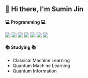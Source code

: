 ## 👋 Hi there, I'm Sumin Jin


#### 💻 Programming 💻
<img src="https://img.shields.io/badge/-Python-3776AB?style=flat-square&logo=Python&logoColor=black"/> <img src="https://img.shields.io/badge/-TensorFlow-FF6F00?style=flat-square&logo=TensorFlow&logoColor=black"/> <img src="https://img.shields.io/badge/-PyTorch-EE4C2C?style=flat-square&logo=PyTorch&logoColor=black"/> <img src="https://img.shields.io/badge/-R-276DC3?style=flat-square&logo=R&logoColor=black"/> <img src="https://img.shields.io/badge/-Qiskit-6929C4?style=flat-square&logo=Qiskit&logoColor=black"/> <img src="https://img.shields.io/badge/-Cirq-F8BA03?style=flat-square"/> <img src="https://img.shields.io/badge/-PennyLane-0FE49A?style=flat-square"/>

#### 📚 Studying 📚
- Classical Machine Learning
- Quantum Machine Learning
- Quantum Information

<!--
**nineil91/nineil91** is a ✨ _special_ ✨ repository because its `README.md` (this file) appears on your GitHub profile.

Here are some ideas to get you started:

- 🔭 I’m currently working on ...
- 🌱 I’m currently learning ...
- 👯 I’m looking to collaborate on ...
- 🤔 I’m looking for help with ...
- 💬 Ask me about ...
- 📫 How to reach me: ...
- 😄 Pronouns: ...
- ⚡ Fun fact: ...
-->
